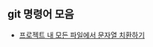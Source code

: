 ## git 명령어 모음

- [프로젝트 내 모든 파일에서 문자열 치환하기](https://github.com/andole98/git-and-shells/blob/master/git/git-grep.md)
